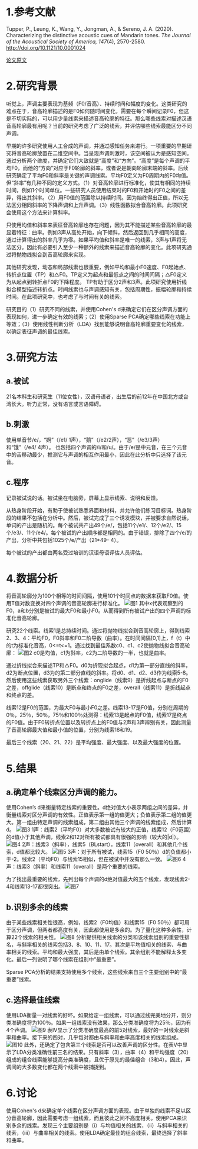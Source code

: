 # 1.参考文献
Tupper, P., Leung, K., Wang, Y., Jongman, A., & Sereno, J. A. (2020). Characterizing the distinctive acoustic cues of Mandarin tones. *The Journal of the Acoustical Society of America, 147*(4), 2570-2580. http://doi.org/10.1121/10.0001024

[论文原文](../Source_Files/2021-04-25-XXM1.pdf)
# 2.研究背景
听觉上，声调主要表现为基频（F0/音高）、持续时间和幅度的变化。这类研究的难点在于，音高轮廓描述的是F0如何随时间变化，需要在每个瞬间记录F0，但这是不切实际的，可以用少量线索来描述音高轮廓的特征。那么哪些线索对描述汉语音高轮廓最有用呢？当前的研究考虑了广泛的线索，并评估哪些线索最能区分不同声调。

早期的许多研究使用人工合成的声调，并通过感知任务来进行。一项重要的早期研究将音高轮廓放置在二维空间中。当呈现声调刺激时，该空间被认为是感知空间。通过分析两个维度，并确定它们大致就是“高度”和“方向”。“高度”是每个声调的平均F0，而他的“方向”对应于F0轮廓的斜率，或者说是朝向轮廓末端的斜率。后续研究确定了平均F0和斜率是关键的声调线索。平均F0定义为F0周期内的F0均值。但“斜率”有几种不同的定义方式。（1）对音高轮廓进行标准化，使其有相同的持续时间，例如1个时间单位。一些研究人员使用结束时的F0和开始时的F0之间的差异，得出其斜率。（2）用F0值的范围除以持续时间。因为始终得出正值，所以无法区分相同斜率的下降声调和上升声调。（3）线性函数拟合音高轮廓。此项研究会使用这个方法来计算斜率。

只使用均值和斜率来表征音高轮廓也存在问题，因为其不能描述某些音高轮廓的最显着特征：曲率。例如3声从高处开始，向下倾斜，然后返回到几乎相同的高度，通过计算得出的斜率几乎为零。如果平均值和斜率是唯一的线索，3声与1声将无法区分。因此有必要引入至少一种额外的线索来描述音高轮廓的变化。此项研究通过将抛物线拟合到音高轮廓来实现。

其他研究发现，动态和局部线索也很重要，例如平均和最小F0速度、F0起始点、转折点位置（TP）和△F0。TP定义为起点和最低点之间的时间间隔；△F0定义为从起点到转折点F0的下降程度。 TP有助于区分2声和3声。此项研究使用折线拟合模型描述转折点。时间线索也与声调感知有关，包括周期性，振幅轮廓和持续时间。在此项研究中，也考虑了与时间有关的线索。

研究目的（1）研究不同的线索，并使用Cohen's d来确定它们在区分声调方面的表现如何，进一步确定有效的线索；（2）使用Sparse PCA确定哪些线索在功能上等效；（3）使用线性判断分析（LDA）找到能够说明音高轮廓重要变化的线索，以确定表征声调的最佳线索。

# 3.研究方法
## a.被试
21名本科生和研究生（11位女性），汉语母语者，出生后的前12年在中国北方或台湾长大。听力正常，没有语言或言语障碍。
## b.刺激
使用单音节/e/，“婀”（/e1/ 1声），“鹅”（/e2/2声），“恶”（/e3/3声）和“饿”（/e4/ 4声）。 也包括四个声调的/i/和/u/。由于/e/是中元音，在三个元音中的舌移动最少，推测它与声调的相互作用最小，因此在此分析中只选择了该元音。
## c.程序
记录被试说的话。被试坐在电脑旁，屏幕上显示线索、说明和反馈。

从热身阶段开始，有助于使被试熟悉界面和材料，并允许他们练习目标词。热身阶段的结果不包括在分析中。然后，被试完成了三个诱发模块，并被要求自然说话，单词的产出是随机的。每个被试共产出49个/e/，包括11个/e1/、12个/e2/、15个/e3/、11个/e4/。每个被试的产出顺序都是相同的。由于错误，排除了四个/e/的产出，分析中共包括1025个/e/产出（21*49– 4）。

每个被试的产出都由两名受过培训的汉语母语评估人员评估。
# 4.数据分析
将音高轮廓分为100个相等的时间间隔，使用101个时间点的数据来获取F0值。使用T值对数变换对四个声调的音高轮廓进行标准化。
![图1](../Supporting_Information/2021-04-25-XXM1-Fig-1.png)
其中x代表观察到的F0，a和b分别是被试的最大F0和最小F0。从而得到所有被试产出的四个声调的标准化音高轮廓。

研究22个线索。线索1是总持续时间。通过将抛物线拟合到音高轮廓上，得到线索2、3、4：平均F0，F0斜率和F0二阶导数（曲率）。在时间间隔[0,1]上，f（t）中的t为标准化音高，0<=t<=1。通过找到最佳系数c0、c1、c2使抛物线拟合音高轮廓：
![图2](../Supporting_Information/2021-04-25-XXM1-Fig-2.png)
c0是均值，c1为斜率，c2为二阶导数的一半，也就是曲率。

通过折线拟合来描述TP和△F0。d0为折现拟合起点，d1为第一部分直线的斜率，d2为断点位置，d3为的第二部分直线的斜率。将d0、d1、d2、d3作为线索5-8。然后使用这些线索获取另外三个线索：onglide（线索9）是折线起点与断点的F0之差，offglide（线索10）是断点和终点的F0之差，overall（线索11）是折线起点和终点的差。

线索12是F0的范围，为最大F0与最小F0之差。线索13-17是F0值，分别在周期的0％，25％，50％，75％和100％处测得：线索13是起点的F0值，线索17是终点的F0值。由于F0转折点位置以及转折点上的F0值与2声和3声辨别有关，因此测量了音高轮廓最大值和最小值的位置，分别为线索18和19。

最后三个线索（20、21、22）是平均强度、最大强度、以及最大强度的位置。


# 5.结果
## a.确定单个线索区分声调的能力。
使用Cohen’s d来衡量特定线索的重要性。d绝对值大小表示两组之间的差异，并衡量线索对区分声调的有效性。正值表示第一组的值更大；负值表示第二组的值更大。第一组由特定声调的线索组成，第二组由其他三个声调的线索组成，然后计算d。
![图3](../Supporting_Information/2021-04-25-XXM1-Fig-3.png)
1声：线索2（平均F0）对大多数被试有较大的正值，线索12（F0范围）的d值小于其他声调，线索2和12对所有被试都具有很强的影响（较大的|d|）。
![图4](../Supporting_Information/2021-04-25-XXM1-Fig-4.png)
2声：线索3（斜率），线索5（BLstart），线索11（overall）和其他几个线索，d值都比较大。
![图5](../Supporting_Information/2021-04-25-XXM1-Fig-5.png)
3声：对于所有被试，线索15（F0 50％）d的负值都小于-2。线索2（平均F0）与线索15相似，但在被试中并没有那么一致。
![图6](../Supporting_Information/2021-04-25-XXM1-Fig-6.png)
4声：线索3（斜率）和线索11（overall）是两个重要的线索。

为了找出最重要的线索，先列出每个声调的d绝对值最大的五个线索，发现线索2-4和线索13-17都很突出。
![图7](../Supporting_Information/2021-04-25-XXM1-Fig-7.png)
## b.识别多余的线索
由于某些线索相关性很高，例如，线索2（F0均值）和线索15（F0 50％）都可用于区分声调，但两者都高度有关，因此都使用是多余的。为了量化这种多余性，计算22个线索的相关性。
![图8](../Supporting_Information/2021-04-25-XXM1-Fig-8.png)
分析提供相关线索的分类和该线索组别的重要性排名，与斜率相关的线索包括3、8、10、11、17。其次是平均值相关的线索、与曲率相关的线索。平均和最大强度，其后是由单个线索。其余组别不能解释太多变化。最后一列说明了哪个线索在组别中“最重要”。

Sparse PCA分析的结果支持使用多个线索，这些线索来自三个主要组别中的“最重要”线索。

## c.选择最佳线索
使用LDA衡量一对线索的好坏。如果给定一组线索，可以通过线完美地分开，则分类准确度将为100％。如果一组线索没有效果，那么分类准确度将为25％，因为有4个声调。
![图9](../Supporting_Information/2021-04-25-XXM1-Fig-9.png)
表IV显示了分类准确度最高的前5对线索，最好的一对线索是斜率和曲率。接下来的四对，几乎每对都由与斜率和曲率高度相关的线索组成。
![图10](../Supporting_Information/2021-04-25-XXM1-Fig-10.png)
此外，还确定了包含第三个线索是否可以改善声调的区分性。在表V中显示了LDA分类准确性前三名的结果。只有斜率（3），曲率（4）和平均强度（20）组成的组合线索能够提高分类准确度，且优于原先的最佳组合（3和4）。因此，声调间的大多数变化都在两个线索中被捕捉到。


# 6.讨论
使用Cohen's d来确定单个线索在区分声调方面的表现。由于单独的线索不足以区分音高轮廓，因此需要考虑一组线索，而且彼此之间不高度相关。使用PCA来识别多余的线索。发现三个主要组别是（i）与均值相关的线索，（ii）与斜率相关的线索，（iii）与曲率相关的线索。使用LDA确定最佳的组合线索，最终选择了斜率和曲率。



































